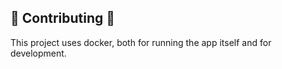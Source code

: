 ## 📝 Contributing 📝

This project uses docker, both for running the app itself and for development.
